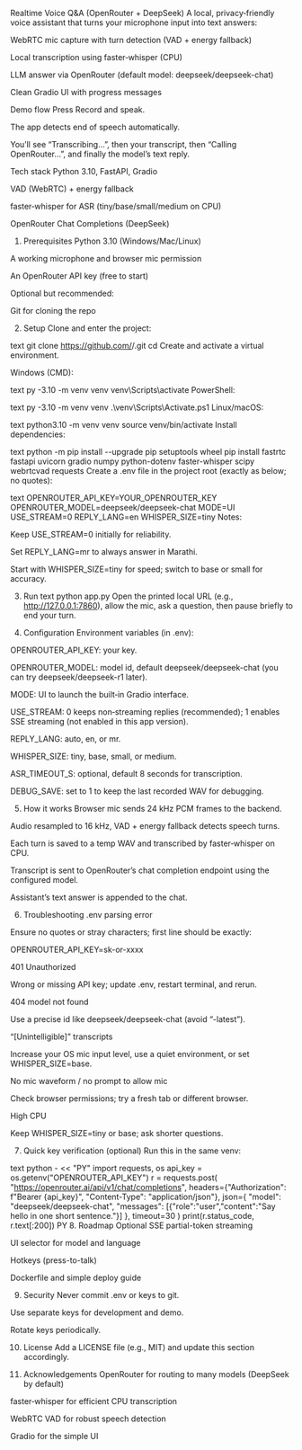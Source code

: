 Realtime Voice Q&A (OpenRouter + DeepSeek)
A local, privacy‑friendly voice assistant that turns your microphone input into text answers:

WebRTC mic capture with turn detection (VAD + energy fallback)

Local transcription using faster‑whisper (CPU)

LLM answer via OpenRouter (default model: deepseek/deepseek-chat)

Clean Gradio UI with progress messages

Demo flow
Press Record and speak.

The app detects end of speech automatically.

You’ll see “Transcribing…”, then your transcript, then “Calling OpenRouter…”, and finally the model’s text reply.

Tech stack
Python 3.10, FastAPI, Gradio

VAD (WebRTC) + energy fallback

faster‑whisper for ASR (tiny/base/small/medium on CPU)

OpenRouter Chat Completions (DeepSeek)

1. Prerequisites
Python 3.10 (Windows/Mac/Linux)

A working microphone and browser mic permission

An OpenRouter API key (free to start)

Optional but recommended:

Git for cloning the repo

2. Setup
Clone and enter the project:

text
git clone https://github.com/<your-username>/<your-repo>.git
cd <your-repo>
Create and activate a virtual environment.

Windows (CMD):

text
py -3.10 -m venv venv
venv\Scripts\activate
PowerShell:

text
py -3.10 -m venv venv
.\venv\Scripts\Activate.ps1
Linux/macOS:

text
python3.10 -m venv venv
source venv/bin/activate
Install dependencies:

text
python -m pip install --upgrade pip setuptools wheel
pip install fastrtc fastapi uvicorn gradio numpy python-dotenv faster-whisper scipy webrtcvad requests
Create a .env file in the project root (exactly as below; no quotes):

text
OPENROUTER_API_KEY=YOUR_OPENROUTER_KEY
OPENROUTER_MODEL=deepseek/deepseek-chat
MODE=UI
USE_STREAM=0
REPLY_LANG=en
WHISPER_SIZE=tiny
Notes:

Keep USE_STREAM=0 initially for reliability.

Set REPLY_LANG=mr to always answer in Marathi.

Start with WHISPER_SIZE=tiny for speed; switch to base or small for accuracy.

3. Run
text
python app.py
Open the printed local URL (e.g., http://127.0.0.1:7860), allow the mic, ask a question, then pause briefly to end your turn.

4. Configuration
Environment variables (in .env):

OPENROUTER_API_KEY: your key.

OPENROUTER_MODEL: model id, default deepseek/deepseek-chat (you can try deepseek/deepseek-r1 later).

MODE: UI to launch the built‑in Gradio interface.

USE_STREAM: 0 keeps non‑streaming replies (recommended); 1 enables SSE streaming (not enabled in this app version).

REPLY_LANG: auto, en, or mr.

WHISPER_SIZE: tiny, base, small, or medium.

ASR_TIMEOUT_S: optional, default 8 seconds for transcription.

DEBUG_SAVE: set to 1 to keep the last recorded WAV for debugging.

5. How it works
Browser mic sends 24 kHz PCM frames to the backend.

Audio resampled to 16 kHz, VAD + energy fallback detects speech turns.

Each turn is saved to a temp WAV and transcribed by faster‑whisper on CPU.

Transcript is sent to OpenRouter’s chat completion endpoint using the configured model.

Assistant’s text answer is appended to the chat.

6. Troubleshooting
.env parsing error

Ensure no quotes or stray characters; first line should be exactly:

OPENROUTER_API_KEY=sk-or-xxxx

401 Unauthorized

Wrong or missing API key; update .env, restart terminal, and rerun.

404 model not found

Use a precise id like deepseek/deepseek-chat (avoid “-latest”).

“[Unintelligible]” transcripts

Increase your OS mic input level, use a quiet environment, or set WHISPER_SIZE=base.

No mic waveform / no prompt to allow mic

Check browser permissions; try a fresh tab or different browser.

High CPU

Keep WHISPER_SIZE=tiny or base; ask shorter questions.

7. Quick key verification (optional)
Run this in the same venv:

text
python - << "PY"
import requests, os
api_key = os.getenv("OPENROUTER_API_KEY")
r = requests.post(
    "https://openrouter.ai/api/v1/chat/completions",
    headers={"Authorization": f"Bearer {api_key}", "Content-Type": "application/json"},
    json={
        "model": "deepseek/deepseek-chat",
        "messages": [{"role":"user","content":"Say hello in one short sentence."}]
    },
    timeout=30
)
print(r.status_code, r.text[:200])
PY
8. Roadmap
Optional SSE partial-token streaming

UI selector for model and language

Hotkeys (press-to-talk)

Dockerfile and simple deploy guide

9. Security
Never commit .env or keys to git.

Use separate keys for development and demo.

Rotate keys periodically.

10. License
Add a LICENSE file (e.g., MIT) and update this section accordingly.

11. Acknowledgements
OpenRouter for routing to many models (DeepSeek by default)

faster‑whisper for efficient CPU transcription

WebRTC VAD for robust speech detection

Gradio for the simple UI

